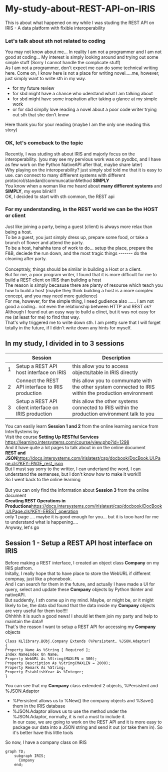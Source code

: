 # My-study-about-REST-API-on-IRIS
This is about what happened on my while I was studing the REST API on IRIS - A data platform with flxible interoperability 

### Let's talk about sth not related to coding
You may not know about me... In reality I am not a programmer and I am not good at coding... My interest is simply looking around and trying out some simple stuff (Sorry I cannot handle the complicate stuff) <br>
As I am not a programmer, don't expect me can do some technical writing here. Come on, I know here is not a place for writing novel.....me, however, just simply want to write sth in my way.
- for my future review
- for sbd might have a chance who uderstand what I am talking about
- for sbd might have some inspiration after taking a glance at my simple work
- or for sbd simplly love reading a novel about a poor code writer trying out sth that she don't know

Here thank you for your reading (maybe I am the only one reading this story)


### OK, let's comeback to the topic
Recently, I was studing sth about IRIS and majorly focus on the interoperability. (you may see my pervious work was on pyodbc, and I have as few work on the Python NativeAPI after that, maybe share later) <br>
Why playing on the interoperability? just simply sbd told me that it is easy to use. can connect to many diffierent systems with different protocrol/standard/communcationMethod <b>SIMPLY</b> <br> 
You know when a woman like me heard about <b>many diffierent systems</b> and <b>SIMPLY</b>, my eyes blink!!!<br>
OK, I decided to start with sth common, the REST api

### For my understanding, in the REST world we can be the HOST or client
Just like joining a party, being a guest (client) is always more relax than being a host. <br>
To be a guest, you just simply dress up, prepare some food, or take a brunch of flower and attend the party.<br>
To be a host, hahahha tons of work to do... setup the place, prepare the F&B, deciede the run down, and the most tragic things ------- do the cleaning after party.<br>
<br>
Conceptraly, things should be similar in building a Host or a client.<br>
But for me, a poor program writer, I found that it is more difficult for me to build a REST client on IRIS than building a host <br>
The reason is simply becasuse there are planty of resourse which teach you how to build a host (maybe they think building a host is a more complex concept, and you may need more guidience) <br>
For me, however, for the simple thing, I need gudience also ...... I am not good a coding.. not even the relationship between HTTP and REST ok?<br>
Although I found out an easy way to build a clinet, but it was not easy for me (at least for me) to find that way. <br>
That's why triggered me to write down sth. I am pretty sure that I will forget totally in the future, if I didn't write down any hints for myself.<br>

## In my study, I divided in to 3 sessions
| |Session|Description|
|---|---|---|
|1| Setup a REST API host interface on IRIS| this allow you to access objects/table in IRIS directly |
|2| Connect the REST API interface to IRIS production| this allow you to commumate with the other system connected to IRIS within the production environment|
|3| Setup a REST API client interface on IRIS production| this allow the other systems connected to IRIS within the production environment talk to you|

You can easliy learn **Session 1 and 2** from the online learning service from InterSystems by <br>
Visit the course **Setting Up RESTful Services** https://learning.intersystems.com/course/view.php?id=1298 <br>
And it have quite a lot pages to talk about in on the online document<br>
**REST and JSON**https://docs.intersystems.com/irislatest/csp/docbook/DocBook.UI.Page.cls?KEY=PAGE_rest_json<br>
But I must say sorry to the writter, I can undertand the word, I can understand the sentenses, but I don't know how to make it work!!!<br>
So I went back to the online learning<br>
<br>
But you can only find the information about **Session 3** from the online document<br>
**Creating REST Operations in Productions**https://docs.intersystems.com/irislatest/csp/docbook/DocBook.UI.Page.cls?KEY=EREST_operation <br>
only 1 page .... maybe it is good enough for you... but it is tooo hard for me to understand what is happening....<br>
Anyway, let's go 

## Session 1 - Setup a REST API host interface on IRIS
Before making a REST interface, I created an object class **Company** on my IRIS platfrom.<br>
Initally, I really hope that to have place to store the WebURL if different compnay, just like a phonebook.<br>
And I can search for them in the future, and actually I have made a UI for query, select and update these **Company** objects by Python tkinter and nativeAPI.<br>
But suddently, I sth come up in my mind. Maybe, or might be, or it might likely to be, the data sbd found that the data inside my **Company** objects are very useful for them too!!!!<br>
Ohhhhh it is such a good news! I should let them join my party and help to maintain the data!!<br>
That's the reason I want to setup a REST API for accessing my **Company** objects
```
Class KLlibrary.BObj.Company Extends (%Persistent, %JSON.Adaptor)
{
Property Name As %String [ Required ];
Index NameIndex On Name;
Property WebURL As %String(MAXLEN = 300);
Property Description As %String(MAXLEN = 2000);
Property Remark As %String;
Property EstablishYear As %Integer;
}
```
You can see that my **Company** class extended 2 objects, %Persistent and %JSON.Adaptor
- %Persistent allows us to %New() the company objects and %Save() them in the IRIS database
- %JSON.Adaptor allows us to use the method under the %JSON.Adaptor, normally, it is not a must to include it. <br>In our case, we are going to work on the REST API and it is more easy to package our data into a JSON string and send it out (or take them in). So it's better have this little tools

So now, I have a company class on IRIS
```mermaid
graph TD;
    subgraph IRIS;
      Company
    end;
```

